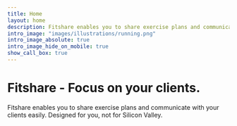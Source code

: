 ```yaml
---
title: Home
layout: home
description: Fitshare enables you to share exercise plans and communicate with your clients easily. Designed for you, not for Silicon Valley.
intro_image: "images/illustrations/running.png"
intro_image_absolute: true
intro_image_hide_on_mobile: true
show_call_box: true
---
```


# Fitshare - Focus on your clients.

Fitshare enables you to share exercise plans and communicate with your clients easily. Designed for you, not for Silicon Valley.
